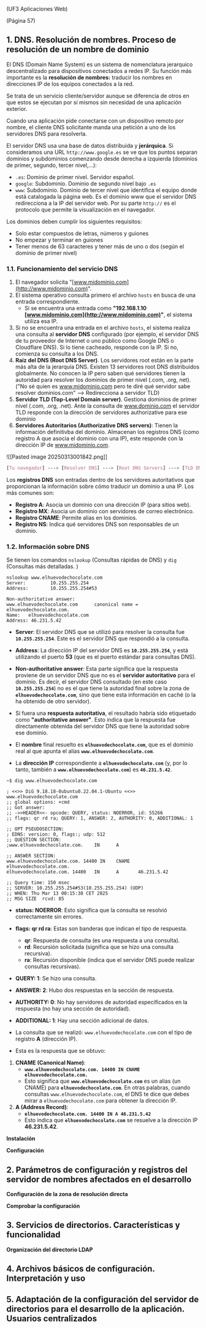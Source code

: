 (UF3 Aplicaciones Web)

(Página 57)
## 1. DNS. Resolución de nombres. Proceso de resolución de un nombre de dominio

El DNS (Domain Name System) es un sistema de nomenclatura jerarquico descentralizado para dispositivos conectados a redes IP. Su función más importante es la **resolución de nombres:** traducir los nombres en direcciones IP de los equipos conectados a la red.

Se trata de un servicio cliente/servidor aunque se diferencia de otros en que estos se ejecutan por sí mismos sin necesidad de una aplicación exterior. 

Cuando una aplicación pide conectarse con un dispositivo remoto por nombre, el cliente DNS solicitante manda una petición a uno de los servidores DNS para resolverla. 

El servidor DNS usa una base de datos distribuida y **jerárquica**. Si consideramos una URL `http://www.google.es` se ve que los puntos separan dominios y subdominios comenzando desde derecha a izquierda (dominios de primer, segundo, tercer nivel,...):
- `.es`: Dominio de primer nivel. Servidor español.
- `google`: Subdominio. Dominio de segundo nivel bajo `.es`
- `www`:  Subdominio. Dominio de tercer nivel que identifica el equipo donde está catalogada la página web. Es el dominio www que el servidor DNS redirecciona a la IP del servidor web.
Por su parte `http://` es el protocolo que permite la visualización en el navegador.

Los dominios deben cumplir los siguientes requisitos:
- Solo estar compuestos  de letras, números y guiones
- No empezar y terminar en guiones
- Tener menos de 63 caracteres y tener más de uno o dos (según el dominio de primer nivel)

### 1.1. Funcionamiento del servicio DNS

1. El navegador solicita "[www.midominio.com](http://www.midominio.com)".
2. El sistema operativo consulta primero el archivo `hosts` en busca de una entrada correspondiente.
    - Si se encuentra una entrada como **"192.168.1.10 [www.midominio.com](http://www.midominio.com)"**, el sistema utiliza esa IP.
3. Si no se encuentra una entrada en el archivo `hosts`, el sistema realiza una consulta al **servidor DNS** configurado (por ejemplo, el servidor DNS de tu proveedor de Internet o uno público como Google DNS o Cloudflare DNS). Si lo tiene cacheado, responde con la IP. Si no, comienza su consulta a los DNS. 
4. **Raíz del DNS (Root DNS Server)**. Los servidores root están en la parte más alta de la jerarquía DNS. Existen 13 servidores root DNS distribuidos globalmente. No conocen la IP pero saben qué servidores tienen la autoridad para resolver los dominios de primer nivel (.com, .org, net).  ("No sé quien es www.midominio.com pero te diré qué servidor sabe resolver dominios.com" --> Redirecciona a servidor TLD)
5. **Servidor TLD (Top-Level Domain server)**. Gestiona dominios de primer nivel (.com, .org, .net). Ante la consulta de www.dominio.com el servidor TLD responde con la dirección de servidores authorizative para ese dominio
6. **Servidores Autoritarios (Authorizative DNS servers)**: Tienen la información definitivba del dominio. Almacenan los registros DNS (como registro A que asocia el dominio con una IP), este responde con la dirección IP de www.midominio.com.

![[Pasted image 20250313001842.png]]
```css
[Tu navegador] ---> [Resolver DNS] ---> [Root DNS Servers] ---> [TLD DNS Servers (.com, .org, etc.)] ---> [Authoritative DNS Servers] ---> [IP Address]
```

Los **registros DNS** son entradas dentro de los servidores autoritativos que proporcionan la información sobre cómo traducir un dominio a una IP. Los más comunes son:

- **Registro A**: Asocia un dominio con una dirección IP (para sitios web).
- **Registro MX**: Asocia un dominio con servidores de correo electrónico.
- **Registro CNAME**: Permite alias en los dominios.
- **Registro NS**: Indica qué servidores DNS son responsables de un dominio.

### 1.2. Información sobre DNS

Se tienen los comandos `nslookup` (Consultas rápidas de DNS) y `dig` (Consultas más detalladas. )

```shell
nslookup www.elhuevodechocolate.com
Server:         10.255.255.254
Address:        10.255.255.254#53

Non-authoritative answer:
www.elhuevodechocolate.com      canonical name = elhuevodechocolate.com.
Name:   elhuevodechocolate.com
Address: 46.231.5.42
```

- **Server**: El servidor DNS que se utilizó para resolver la consulta fue **`10.255.255.254`**. Este es el servidor DNS que respondió a la consulta.
- **Address**: La dirección IP del servidor DNS es **`10.255.255.254`**, y está utilizando el puerto **53** (que es el puerto estándar para consultas DNS).

- **Non-authoritative answer**: Esta parte significa que la respuesta proviene de un servidor DNS que no es el **servidor autoritativo** para el dominio. Es decir, el servidor DNS consultado (en este caso **`10.255.255.254`**) no es el que tiene la autoridad final sobre la zona de **`elhuevodechocolate.com`**, sino que tiene esta información en caché (o la ha obtenido de otro servidor).
- Si fuera una **respuesta autoritativa**, el resultado habría sido etiquetado como **"authoritative answer"**. Esto indica que la respuesta fue directamente obtenida del servidor DNS que tiene la autoridad sobre ese dominio.
- El **nombre** final resuelto es **`elhuevodechocolate.com`**, que es el dominio real al que apunta el alias **`www.elhuevodechocolate.com`**.
- La **dirección IP** correspondiente a **`elhuevodechocolate.com`** (y, por lo tanto, también a **`www.elhuevodechocolate.com`**) es **`46.231.5.42`**.


```shell
~$ dig www.elhuevodechocolate.com

; <<>> DiG 9.18.18-0ubuntu0.22.04.1-Ubuntu <<>> www.elhuevodechocolate.com
;; global options: +cmd
;; Got answer:
;; ->>HEADER<<- opcode: QUERY, status: NOERROR, id: 55266
;; flags: qr rd ra; QUERY: 1, ANSWER: 2, AUTHORITY: 0, ADDITIONAL: 1

;; OPT PSEUDOSECTION:
; EDNS: version: 0, flags:; udp: 512
;; QUESTION SECTION:
;www.elhuevodechocolate.com.    IN      A

;; ANSWER SECTION:
www.elhuevodechocolate.com. 14400 IN    CNAME   elhuevodechocolate.com.
elhuevodechocolate.com. 14400   IN      A       46.231.5.42

;; Query time: 150 msec
;; SERVER: 10.255.255.254#53(10.255.255.254) (UDP)
;; WHEN: Thu Mar 13 00:15:38 CET 2025
;; MSG SIZE  rcvd: 85
```

- **status: NOERROR**: Esto significa que la consulta se resolvió correctamente sin errores.
    
- **flags: qr rd ra**: Estas son banderas que indican el tipo de respuesta.
    - **qr**: Respuesta de consulta (es una respuesta a una consulta).
    - **rd**: Recursión solicitada (significa que se hizo una consulta recursiva).
    - **ra**: Recursión disponible (indica que el servidor DNS puede realizar consultas recursivas).
- **QUERY: 1**: Se hizo una consulta.
    
- **ANSWER: 2**: Hubo dos respuestas en la sección de respuesta.
    
- **AUTHORITY: 0**: No hay servidores de autoridad especificados en la respuesta (no hay una sección de autoridad).
    
- **ADDITIONAL: 1**: Hay una sección adicional de datos.

- La consulta que se realizó: `www.elhuevodechocolate.com` con el tipo de registro **A** (dirección IP).

- Esta es la respuesta que se obtuvo:
1. **CNAME (Canonical Name)**:
    - **`www.elhuevodechocolate.com. 14400 IN CNAME elhuevodechocolate.com.`**
    - Esto significa que **`www.elhuevodechocolate.com`** es un alias (un CNAME) para **`elhuevodechocolate.com`**. En otras palabras, cuando consultas `www.elhuevodechocolate.com`, el DNS te dice que debes mirar a `elhuevodechocolate.com` para obtener la dirección IP.
2. **A (Address Record)**:
    - **`elhuevodechocolate.com. 14400 IN A 46.231.5.42`**
    - Esto indica que **`elhuevodechocolate.com`** se resuelve a la dirección IP **46.231.5.42**.



**Instalación**




**Configuración**



## 2. Parámetros de configuración y registros del servidor de nombres afectados en el desarrollo

**Configuración de la zona de resolución directa**



**Comprobar la configuración**



## 3. Servicios de directorios. Características y funcionalidad

**Organización del directorio LDAP**



## 4. Archivos básicos de configuración. Interpretación y uso




## 5. Adaptación de la configuración del servidor de directorios para el desarrollo de la aplicación. Usuarios centralizados




